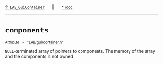 [&#8593; `LAB_GuiContainer`](LAB--gui--lab_guicontainer.md)&nbsp;&nbsp;&nbsp;&nbsp;&nbsp;&nbsp;||&nbsp;&nbsp;&nbsp;&nbsp;&nbsp;&nbsp;<small>[\* xdoc](../xdoc/LAB/gui.xmd#L128)</small>
***

# `components`
<small>*Attribute* &nbsp; - &nbsp; ["LAB/gui/container.h"](../include/LAB/gui/container.h)</small>  

`NULL`-terminated array of pointers to components.
The memory of the array and the components is not owned


